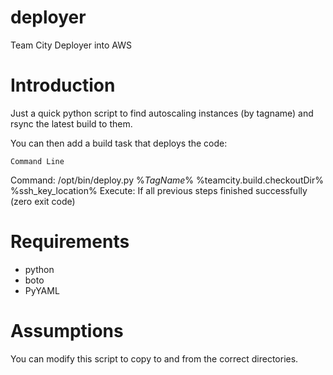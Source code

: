 deployer
========

Team City Deployer into AWS

Introduction
========
Just a quick python script to find autoscaling instances (by tagname) and rsync the latest build to them.

You can then add a build task that deploys the code:

    Command Line
Command: /opt/bin/deploy.py %$TagName$% %teamcity.build.checkoutDir% %ssh_key_location%
Execute: If all previous steps finished successfully (zero exit code)


Requirements
========

+ python
+ boto
+ PyYAML


Assumptions
========
You can modify this script to copy to and from the correct directories.